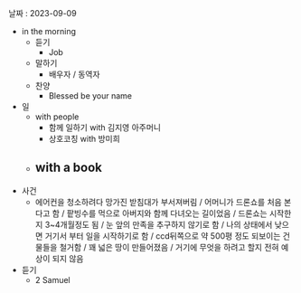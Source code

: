 날짜 : 2023-09-09
- in the morning
	- 듣기
		- Job
	- 말하기
		-  배우자 / 동역자 
	- 찬양
		- Blessed be your name
- 일
	- with people
		- 함께 일하기 with 김지영 아주머니
		- 상호코칭 with 방미희
	- with a book
		- 
- 사건
	- 에어컨을 청소하려다 망가진 받침대가 부서져버림 / 어머니가 드론쇼를 처음 본다고 함 / 팥빙수를 먹으로 아버지와 함께 다녀오는 길이었음 / 드론쇼는 시작한지 3~4개월정도 됨 / 눈 앞의 만족을 추구하지 않기로 함 / 나의 상태에서 낮으면 거기서 부터 일을 시작하기로 함 / ccd뒤쪽으로 약 500평 정도 되보이는 건물들을 철거함 / 꽤 넓은 땅이 만들어졌음 / 거기에 무엇을 하려고 할지 전혀 예상이 되지 않음
- 듣기
	- 2 Samuel
